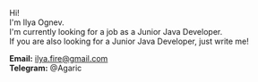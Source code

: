 Hi!</br>
I'm Ilya Ognev.</br>
I'm currently looking for a job as a Junior Java Developer.</br>
If you are also looking for a Junior Java Developer, just write me!</br>

**Email:** ilya.fire@gmail.com</br>
**Telegram:** @Agaric

